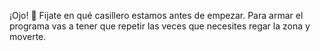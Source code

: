 ¡Ojo! :eyes: Fijate en qué casillero estamos antes de empezar. Para armar el programa vas a tener que repetir las veces que necesites regar la zona y moverte. 